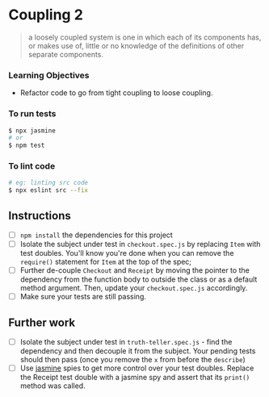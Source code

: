 # Coupling 2

> a loosely coupled system is one in which each of its components has, or makes use of, little or no knowledge of the definitions of other separate components.


### Learning Objectives
- Refactor code to go from tight coupling to loose coupling.

### To run tests

```sh
$ npx jasmine
# or
$ npm test
```

### To lint code

```sh
# eg: linting src code
$ npx eslint src --fix
```

## Instructions

- [ ] `npm install` the dependencies for this project
- [ ] Isolate the subject under test in `checkout.spec.js` by replacing `Item` with test doubles. You'll know you're done when you can remove the `require()` statement for `Item` at the top of the spec;
- [ ] Further de-couple `Checkout` and `Receipt` by moving the pointer to the dependency from the function body to outside the class or as a default method argument. Then, update your `checkout.spec.js` accordingly.
- [ ] Make sure your tests are still passing.

## Further work

- [ ] Isolate the subject under test in `truth-teller.spec.js` - find the dependency and then decouple it from the subject. Your pending tests should then pass (once you remove the `x` from before the `describe`)
- [ ] Use [jasmine](https://jasmine.github.io/tutorials/your_first_suite) spies to get more control over your test doubles. Replace the Receipt test double with a jasmine spy and assert that its `print()` method was called.
